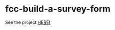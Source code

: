 # fcc-build-a-survey-form

See the project <a href="https://fcc-build-a-survey-form-da0cd.web.app/"><u>HERE!</u></a>